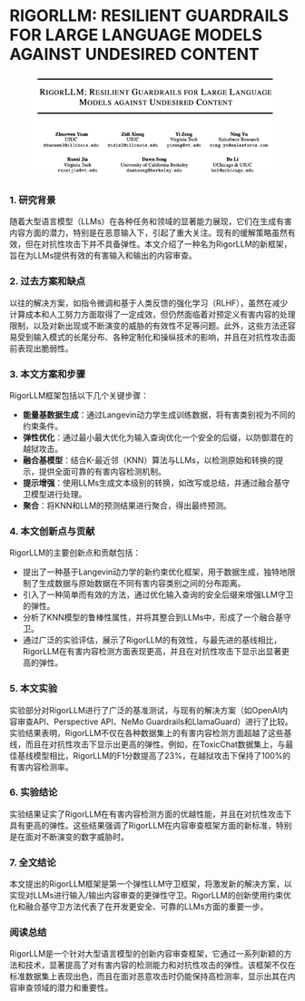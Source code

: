 # RIGORLLM: RESILIENT GUARDRAILS FOR LARGE LANGUAGE MODELS AGAINST UNDESIRED CONTENT

<figure><img src="../.gitbook/assets/image (9) (1).png" alt=""><figcaption></figcaption></figure>

##

### 1. 研究背景

随着大型语言模型（LLMs）在各种任务和领域的显著能力展现，它们在生成有害内容方面的潜力，特别是在恶意输入下，引起了重大关注。现有的缓解策略虽然有效，但在对抗性攻击下并不具备弹性。本文介绍了一种名为RigorLLM的新框架，旨在为LLMs提供有效的有害输入和输出的内容审查。

### 2. 过去方案和缺点

以往的解决方案，如指令微调和基于人类反馈的强化学习（RLHF），虽然在减少计算成本和人工努力方面取得了一定成效，但仍然面临着对预定义有害内容的处理限制，以及对新出现或不断演变的威胁的有效性不足等问题。此外，这些方法还容易受到输入模式的长尾分布、各种定制化和操纵技术的影响，并且在对抗性攻击面前表现出脆弱性。

### 3. 本文方案和步骤

RigorLLM框架包括以下几个关键步骤：

* **能量基数据生成**：通过Langevin动力学生成训练数据，将有害类别视为不同的约束条件。
* **弹性优化**：通过最小最大优化为输入查询优化一个安全的后缀，以防御潜在的越狱攻击。
* **融合基模型**：结合K-最近邻（KNN）算法与LLMs，以检测原始和转换的提示，提供全面可靠的有害内容检测机制。
* **提示增强**：使用LLMs生成文本级别的转换，如改写或总结，并通过融合基守卫模型进行处理。
* **聚合**：将KNN和LLM的预测结果进行聚合，得出最终预测。

### 4. 本文创新点与贡献

RigorLLM的主要创新点和贡献包括：

* 提出了一种基于Langevin动力学的新约束优化框架，用于数据生成，独特地限制了生成数据与原始数据在不同有害内容类别之间的分布距离。
* 引入了一种简单而有效的方法，通过优化输入查询的安全后缀来增强LLM守卫的弹性。
* 分析了KNN模型的鲁棒性属性，并将其整合到LLMs中，形成了一个融合基守卫。
* 通过广泛的实验评估，展示了RigorLLM的有效性，与最先进的基线相比，RigorLLM在有害内容检测方面表现更高，并且在对抗性攻击下显示出显著更高的弹性。

### 5. 本文实验

实验部分对RigorLLM进行了广泛的基准测试，与现有的解决方案（如OpenAI内容审查API、Perspective API、NeMo Guardrails和LlamaGuard）进行了比较。实验结果表明，RigorLLM不仅在各种数据集上的有害内容检测方面超越了这些基线，而且在对抗性攻击下显示出更高的弹性。例如，在ToxicChat数据集上，与最佳基线模型相比，RigorLLM的F1分数提高了23%，在越狱攻击下保持了100%的有害内容检测率。

### 6. 实验结论

实验结果证实了RigorLLM在有害内容检测方面的优越性能，并且在对抗性攻击下具有更高的弹性。这些结果强调了RigorLLM在内容审查框架方面的新标准，特别是在面对不断演变的数字威胁时。

### 7. 全文结论

本文提出的RigorLLM框架是第一个弹性LLM守卫框架，将激发新的解决方案，以实现对LLMs进行输入/输出内容审查的更弹性守卫。RigorLLM的创新使用约束优化和融合基守卫方法代表了在开发更安全、可靠的LLMs方面的重要一步。

### 阅读总结

RigorLLM是一个针对大型语言模型的创新内容审查框架，它通过一系列新颖的方法和技术，显著提高了对有害内容的检测能力和对抗性攻击的弹性。该框架不仅在标准数据集上表现出色，而且在面对恶意攻击时仍能保持高检测率，显示出其在内容审查领域的潜力和重要性。
